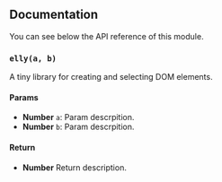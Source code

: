 ## Documentation

You can see below the API reference of this module.

### `elly(a, b)`
A tiny library for creating and selecting DOM elements.

#### Params
- **Number** `a`: Param descrpition.
- **Number** `b`: Param descrpition.

#### Return
- **Number** Return description.

